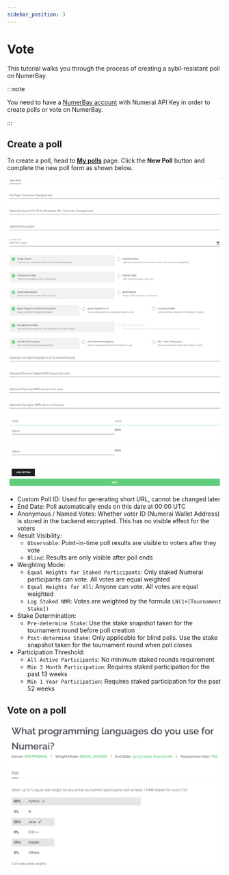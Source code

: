 ```yaml
---
sidebar_position: 3
---
```


# Vote

This tutorial walks you through the process of creating a sybil-resistant poll on NumerBay.

:::note

You need to have a [NumerBay account](./set-up-account) with Numerai API Key in order to create polls or vote on NumerBay.

:::

## Create a poll
To create a poll, head to **[My polls](https://numerbay.ai/my-account/my-polls)** page. Click the **New Poll** button and complete the new poll form as shown below.

![Poll Creation](/img/tutorial/pollCreation.png)
* Custom Poll ID: Used for generating short URL, cannot be changed later
* End Date: Poll automatically ends on this date at 00:00 UTC
* Anonymous / Named Votes: Whether voter ID (Numerai Wallet Address) is stored in the backend encrypted. This has no visible effect for the voters
* Result Visibility:
    - `Observable`: Point-in-time poll results are visible to voters after they vote
    - `Blind`: Results are only visible after poll ends
* Weighting Mode:
    - `Equal Weights for Staked Participants`: Only staked Numerai participants can vote. All votes are equal weighted
    - `Equal Weights for All`: Anyone can vote. All votes are equal weighted
    - `Log Staked NMR`: Votes are weighted by the formula `LN(1+[Tournament Stake])`
* Stake Determination:
    - `Pre-determine Stake`: Use the stake snapshot taken for the tournament round before poll creation
    - `Post-determine Stake`: Only applicable for blind polls. Use the stake snapshot taken for the tournament round when poll closes
* Participation Threshold:
    - `All Active Participants`: No minimum staked rounds requirement
    - `Min 3 Month Participation`: Requires staked participation for the past 13 weeks
    - `Min 1 Year Participation`: Requires staked participation for the past 52 weeks

## Vote on a poll
![Poll Vote](/img/tutorial/pollVote.png)
